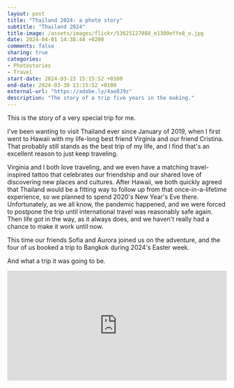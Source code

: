 ```yaml
---
layout: post
title: "Thailand 2024: a photo story"
subtitle: "Thailand 2024"
title-image: /assets/images/flickr/53625127088_e1309effe8_o.jpg
date: 2024-04-01 14:38:44 +0200
comments: false
sharing: true
categories:
- Photostories
- Travel
start-date: 2024-03-23 15:15:52 +0100
end-date: 2024-03-30 13:15:52 +0100
external-url: "https://adobe.ly/4ae8J9z"
description: "The story of a trip five years in the making."
---
```


This is the story of a very special trip for me.

I've been wanting to visit Thailand ever since January of 2019, when I first went to Hawaii with my life-long best friend Virginia and our friend Cristina. That probably still stands as the best trip of my life, and I find that's an excellent reason to just keep traveling.

Virginia and I both love traveling, and we even have a matching travel-inspired tattoo that celebrates our friendship and our shared love of discovering new places and cultures. After Hawaii, we both quickly agreed that Thailand would be a fitting way to follow up from that once-in-a-lifetime experience, so we planned to spend 2020's New Year's Eve there. Unfortunately, as we all know, the pandemic happened, and we were forced to postpone the trip until international travel was reasonably safe again. Then life got in the way, as it always does, and we haven't really had a chance to make it work until now.

This time our friends Sofia and Aurora joined us on the adventure, and the four of us booked a trip to Bangkok during 2024's Easter week. 

And what a trip it was going to be.

<div class='lr_embed' style='position: relative; padding-bottom: 50%; height: 0; overflow: hidden;'><iframe id='iframe' src='https://lightroom.adobe.com/embed/shares/5b61e31c72b04975af49923476739fc9/slideshow?background_color=%232D2D2D&color=%23999999' frameborder='0'style='width:100%; height:100%; position: absolute; top:0; left:0;' ></iframe></div>